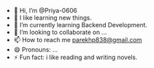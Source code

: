 - 👋 Hi, I’m @Priya-0606
- 👀 I like learning new things.
- 🌱 I’m currently learning Backend Development.
- 💞️ I’m looking to collaborate on ...
- 📫 How to reach me parekhp838@gmail.com
- 😄 Pronouns: ...
- ⚡ Fun fact: i like reading and writing novels.

<!---
Priya-0606/Priya-0606 is a ✨ special ✨ repository because its `README.md` (this file) appears on your GitHub profile.
You can click the Preview link to take a look at your changes.
--->

